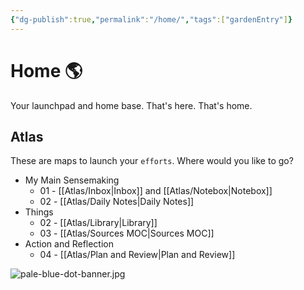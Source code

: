 ```yaml
---
{"dg-publish":true,"permalink":"/home/","tags":["gardenEntry"]}
---
```


# Home 🌎

Your launchpad and home base. That's here. That's home.

## Atlas 
These are maps to launch your `efforts`. Where would you like to go?

- My Main Sensemaking
	- 01 - [[Atlas/Inbox\|Inbox]] and [[Atlas/Notebox\|Notebox]] 
	- 02 - [[Atlas/Daily Notes\|Daily Notes]]
-  Things
	- 02 - [[Atlas/Library\|Library]]
	- 03 - [[Atlas/Sources MOC\|Sources MOC]]
- Action and Reflection
	- 04 - [[Atlas/Plan and Review\|Plan and Review]]

![pale-blue-dot-banner.jpg](/img/user/Extras/Images/pale-blue-dot-banner.jpg)


